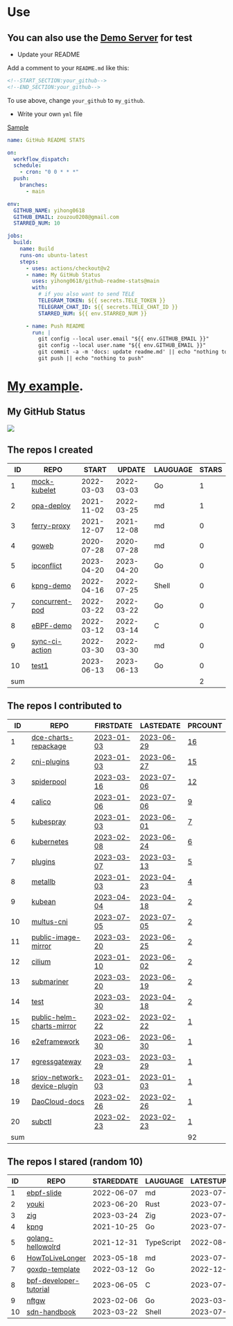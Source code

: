 # Use

## You can also use the [Demo Server](https://github.com/yihong0618/github-readme-stats-server) for test

- Update your README

Add a comment to your `README.md` like this:

```md
<!--START_SECTION:your_github-->
<!--END_SECTION:your_github-->
```
To use above, change `your_github` to `my_github`.

- Write your own `yml` file

[Sample](https://github.com/yihong0618/2021)

```yml
name: GitHub README STATS

on:
  workflow_dispatch:
  schedule:
    - cron: "0 0 * * *"
  push:
    branches:
      - main

env:
  GITHUB_NAME: yihong0618
  GITHUB_EMAIL: zouzou0208@gmail.com
  STARRED_NUM: 10

jobs:
  build:
    name: Build
    runs-on: ubuntu-latest
    steps:
      - uses: actions/checkout@v2
      - name: My GitHub Status
        uses: yihong0618/github-readme-stats@main
        with:
          # if you also want to send TELE
          TELEGRAM_TOKEN: ${{ secrets.TELE_TOKEN }}
          TELEGRAM_CHAT_ID: ${{ secrets.TELE_CHAT_ID }}
          STARRED_NUM: ${{ env.STARRED_NUM }}

      - name: Push README
        run: |
          git config --local user.email "${{ env.GITHUB_EMAIL }}"
          git config --local user.name "${{ env.GITHUB_EMAIL }}"
          git commit -a -m 'docs: update readme.md' || echo "nothing to commit"
          git push || echo "nothing to push"
```



# [My example](https://github.com/yihong0618/2021).

## My GitHub Status
<img align="middle" src="https://github-readme-stats-1.yihong0618.vercel.app/api?username=yihong0618&show_icons=true&&&hide_title=true" />

<!--START_SECTION:my_github-->
## The repos I created
| ID  |                             REPO                              |   START    |   UPDATE   | LAUGUAGE | STARS |
|-----|---------------------------------------------------------------|------------|------------|----------|-------|
|   1 | [mock-kubelet](https://github.com/cyclinder/mock-kubelet)     | 2022-03-03 | 2022-03-03 | Go       |     1 |
|   2 | [opa-deploy](https://github.com/cyclinder/opa-deploy)         | 2021-11-02 | 2022-03-25 | md       |     1 |
|   3 | [ferry-proxy](https://github.com/cyclinder/ferry-proxy)       | 2021-12-07 | 2021-12-08 | md       |     0 |
|   4 | [goweb](https://github.com/cyclinder/goweb)                   | 2020-07-28 | 2020-07-28 | md       |     0 |
|   5 | [ipconflict](https://github.com/cyclinder/ipconflict)         | 2023-04-20 | 2023-04-20 | Go       |     0 |
|   6 | [kpng-demo](https://github.com/cyclinder/kpng-demo)           | 2022-04-16 | 2022-07-25 | Shell    |     0 |
|   7 | [concurrent-pod](https://github.com/cyclinder/concurrent-pod) | 2022-03-22 | 2022-03-22 | Go       |     0 |
|   8 | [eBPF-demo](https://github.com/cyclinder/eBPF-demo)           | 2022-03-12 | 2022-03-14 | C        |     0 |
|   9 | [sync-ci-action](https://github.com/cyclinder/sync-ci-action) | 2022-03-30 | 2022-03-30 | md       |     0 |
|  10 | [test1](https://github.com/cyclinder/test1)                   | 2023-06-13 | 2023-06-13 | Go       |     0 |
| sum |                                                               |            |            |          |     2 |

## The repos I contributed to
| ID  |                                                REPO                                                |                                         FIRSTDATE                                          |                                         LASTEDATE                                          |                                                          PRCOUNT                                                           |
|-----|----------------------------------------------------------------------------------------------------|--------------------------------------------------------------------------------------------|--------------------------------------------------------------------------------------------|----------------------------------------------------------------------------------------------------------------------------|
|   1 | [dce-charts-repackage](https://github.com/DaoCloud/dce-charts-repackage)                           | [2023-01-03](https://github.com/DaoCloud/dce-charts-repackage/pull/478)                    | [2023-06-29](https://github.com/DaoCloud/dce-charts-repackage/pull/1201)                   | [16](https://github.com/DaoCloud/dce-charts-repackage/pulls?q=created%3A2023+is%3Apr+author%3Acyclinder)                   |
|   2 | [cni-plugins](https://github.com/spidernet-io/cni-plugins)                                         | [2023-01-03](https://github.com/spidernet-io/cni-plugins/pull/138)                         | [2023-06-27](https://github.com/spidernet-io/cni-plugins/pull/179)                         | [15](https://github.com/spidernet-io/cni-plugins/pulls?q=created%3A2023+is%3Apr+author%3Acyclinder)                        |
|   3 | [spiderpool](https://github.com/spidernet-io/spiderpool)                                           | [2023-03-16](https://github.com/spidernet-io/spiderpool/pull/1451)                         | [2023-07-06](https://github.com/spidernet-io/spiderpool/pull/2012)                         | [12](https://github.com/spidernet-io/spiderpool/pulls?q=created%3A2023+is%3Apr+author%3Acyclinder)                         |
|   4 | [calico](https://github.com/projectcalico/calico)                                                  | [2023-01-06](https://github.com/projectcalico/calico/pull/7151)                            | [2023-07-06](https://github.com/projectcalico/calico/pull/7843)                            | [9](https://github.com/projectcalico/calico/pulls?q=created%3A2023+is%3Apr+author%3Acyclinder)                             |
|   5 | [kubespray](https://github.com/kubernetes-sigs/kubespray)                                          | [2023-01-03](https://github.com/kubernetes-sigs/kubespray/pull/9631)                       | [2023-06-01](https://github.com/kubernetes-sigs/kubespray/pull/10177)                      | [7](https://github.com/kubernetes-sigs/kubespray/pulls?q=created%3A2023+is%3Apr+author%3Acyclinder)                        |
|   6 | [kubernetes](https://github.com/kubernetes/kubernetes)                                             | [2023-02-08](https://github.com/kubernetes/kubernetes/pull/115617)                         | [2023-06-24](https://github.com/kubernetes/kubernetes/pull/118846)                         | [6](https://github.com/kubernetes/kubernetes/pulls?q=created%3A2023+is%3Apr+author%3Acyclinder)                            |
|   7 | [plugins](https://github.com/spidernet-io/plugins)                                                 | [2023-03-07](https://github.com/spidernet-io/plugins/pull/3)                               | [2023-03-13](https://github.com/spidernet-io/plugins/pull/5)                               | [5](https://github.com/spidernet-io/plugins/pulls?q=created%3A2023+is%3Apr+author%3Acyclinder)                             |
|   8 | [metallb](https://github.com/metallb/metallb)                                                      | [2023-01-03](https://github.com/metallb/metallb/pull/1766)                                 | [2023-04-23](https://github.com/metallb/metallb/pull/1903)                                 | [4](https://github.com/metallb/metallb/pulls?q=created%3A2023+is%3Apr+author%3Acyclinder)                                  |
|   9 | [kubean](https://github.com/kubean-io/kubean)                                                      | [2023-04-04](https://github.com/kubean-io/kubean/pull/622)                                 | [2023-04-18](https://github.com/kubean-io/kubean/pull/662)                                 | [2](https://github.com/kubean-io/kubean/pulls?q=created%3A2023+is%3Apr+author%3Acyclinder)                                 |
|  10 | [multus-cni](https://github.com/k8snetworkplumbingwg/multus-cni)                                   | [2023-07-05](https://github.com/k8snetworkplumbingwg/multus-cni/pull/1119)                 | [2023-07-05](https://github.com/k8snetworkplumbingwg/multus-cni/pull/1119)                 | [2](https://github.com/k8snetworkplumbingwg/multus-cni/pulls?q=created%3A2023+is%3Apr+author%3Acyclinder)                  |
|  11 | [public-image-mirror](https://github.com/DaoCloud/public-image-mirror)                             | [2023-03-20](https://github.com/DaoCloud/public-image-mirror/pull/305)                     | [2023-06-25](https://github.com/DaoCloud/public-image-mirror/pull/324)                     | [2](https://github.com/DaoCloud/public-image-mirror/pulls?q=created%3A2023+is%3Apr+author%3Acyclinder)                     |
|  12 | [cilium](https://github.com/cilium/cilium)                                                         | [2023-01-10](https://github.com/cilium/cilium/pull/23019)                                  | [2023-06-02](https://github.com/cilium/cilium/pull/25851)                                  | [2](https://github.com/cilium/cilium/pulls?q=created%3A2023+is%3Apr+author%3Acyclinder)                                    |
|  13 | [submariner](https://github.com/submariner-io/submariner)                                          | [2023-03-20](https://github.com/submariner-io/submariner/pull/2346)                        | [2023-06-19](https://github.com/submariner-io/submariner/pull/2552)                        | [2](https://github.com/submariner-io/submariner/pulls?q=created%3A2023+is%3Apr+author%3Acyclinder)                         |
|  14 | [test](https://github.com/spidernet-io/test)                                                       | [2023-03-30](https://github.com/spidernet-io/test/pull/4)                                  | [2023-04-18](https://github.com/spidernet-io/test/pull/5)                                  | [2](https://github.com/spidernet-io/test/pulls?q=created%3A2023+is%3Apr+author%3Acyclinder)                                |
|  15 | [public-helm-charts-mirror](https://github.com/DaoCloud/public-helm-charts-mirror)                 | [2023-02-22](https://github.com/DaoCloud/public-helm-charts-mirror/pull/41)                | [2023-02-22](https://github.com/DaoCloud/public-helm-charts-mirror/pull/41)                | [1](https://github.com/DaoCloud/public-helm-charts-mirror/pulls?q=created%3A2023+is%3Apr+author%3Acyclinder)               |
|  16 | [e2eframework](https://github.com/spidernet-io/e2eframework)                                       | [2023-06-30](https://github.com/spidernet-io/e2eframework/pull/164)                        | [2023-06-30](https://github.com/spidernet-io/e2eframework/pull/164)                        | [1](https://github.com/spidernet-io/e2eframework/pulls?q=created%3A2023+is%3Apr+author%3Acyclinder)                        |
|  17 | [egressgateway](https://github.com/spidernet-io/egressgateway)                                     | [2023-03-29](https://github.com/spidernet-io/egressgateway/pull/257)                       | [2023-03-29](https://github.com/spidernet-io/egressgateway/pull/257)                       | [1](https://github.com/spidernet-io/egressgateway/pulls?q=created%3A2023+is%3Apr+author%3Acyclinder)                       |
|  18 | [sriov-network-device-plugin](https://github.com/k8snetworkplumbingwg/sriov-network-device-plugin) | [2023-01-03](https://github.com/k8snetworkplumbingwg/sriov-network-device-plugin/pull/457) | [2023-01-03](https://github.com/k8snetworkplumbingwg/sriov-network-device-plugin/pull/457) | [1](https://github.com/k8snetworkplumbingwg/sriov-network-device-plugin/pulls?q=created%3A2023+is%3Apr+author%3Acyclinder) |
|  19 | [DaoCloud-docs](https://github.com/DaoCloud/DaoCloud-docs)                                         | [2023-02-26](https://github.com/DaoCloud/DaoCloud-docs/pull/949)                           | [2023-02-26](https://github.com/DaoCloud/DaoCloud-docs/pull/949)                           | [1](https://github.com/DaoCloud/DaoCloud-docs/pulls?q=created%3A2023+is%3Apr+author%3Acyclinder)                           |
|  20 | [subctl](https://github.com/submariner-io/subctl)                                                  | [2023-02-23](https://github.com/submariner-io/subctl/pull/570)                             | [2023-02-23](https://github.com/submariner-io/subctl/pull/570)                             | [1](https://github.com/submariner-io/subctl/pulls?q=created%3A2023+is%3Apr+author%3Acyclinder)                             |
| sum |                                                                                                    |                                                                                            |                                                                                            |                                                                                                                         92 |

## The repos I stared (random 10)
| ID |                                      REPO                                       | STAREDDATE |  LAUGUAGE  | LATESTUPDATE |
|----|---------------------------------------------------------------------------------|------------|------------|--------------|
|  1 | [ebpf-slide](https://github.com/gojue/ebpf-slide)                               | 2022-06-07 | md         | 2023-07-04   |
|  2 | [youki](https://github.com/containers/youki)                                    | 2023-06-20 | Rust       | 2023-07-07   |
|  3 | [zig](https://github.com/ziglang/zig)                                           | 2023-03-24 | Zig        | 2023-07-07   |
|  4 | [kpng](https://github.com/kubernetes-sigs/kpng)                                 | 2021-10-25 | Go         | 2023-07-01   |
|  5 | [golang-hellowolrd](https://github.com/yank1/golang-hellowolrd)                 | 2021-12-31 | TypeScript | 2022-08-06   |
|  6 | [HowToLiveLonger](https://github.com/geekan/HowToLiveLonger)                    | 2023-05-18 | md         | 2023-07-07   |
|  7 | [goxdp-template](https://github.com/takehaya/goxdp-template)                    | 2022-03-12 | Go         | 2022-12-07   |
|  8 | [bpf-developer-tutorial](https://github.com/eunomia-bpf/bpf-developer-tutorial) | 2023-06-05 | C          | 2023-07-07   |
|  9 | [nftgw](https://github.com/aojea/nftgw)                                         | 2023-02-06 | Go         | 2023-03-20   |
| 10 | [sdn-handbook](https://github.com/tonydeng/sdn-handbook)                        | 2023-03-22 | Shell      | 2023-07-05   |

<!--END_SECTION:my_github-->
